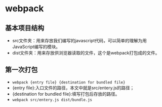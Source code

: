 # webpack
## 基本项目结构
- src文件夹：用来存放我们编写的javascript代码，可以简单的理解为用JavaScript编写的模块。
- dist文件夹：用来存放供浏览器读取的文件，这个是webpack打包成的文件。

## 第一次打包
- ```webpack {entry file} {destination for bundled file}```
- {entry file}:入口文件的路径，本文中就是src/entery.js的路径；
- {destination for bundled file}:填写打包后存放的路径。
- ```webpack src/entery.js dist/bundle.js```


